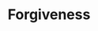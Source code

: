 ---
title: Forgiveness
description: How we considered the design principle of forgiveness in this project.
---